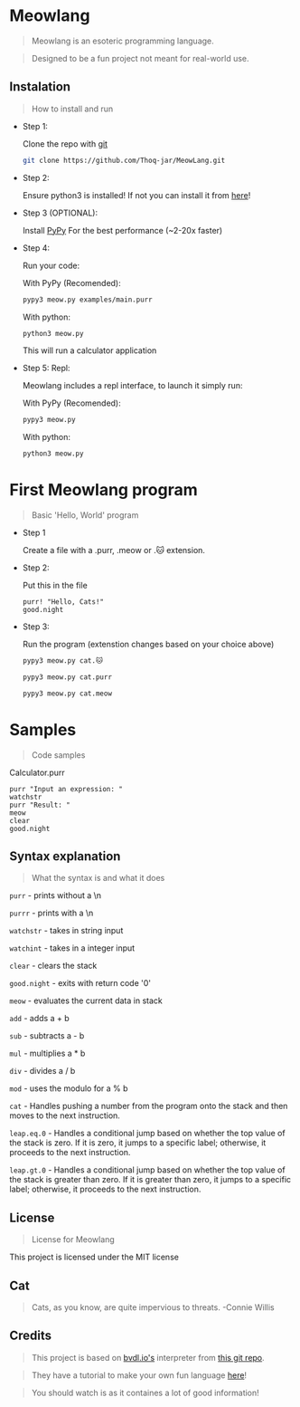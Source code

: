 # Meowlang

> Meowlang is an esoteric programming language.

> Designed to be a fun project not meant for real-world use.

## Instalation
> How to install and run
-   Step 1:

    Clone the repo with [git](https://git-scm.com/)

    ```bash
    git clone https://github.com/Thoq-jar/MeowLang.git
    ```

-   Step 2:

    Ensure python3 is installed!
    If not you can install it from [here](https://www.python.org/)!

-   Step 3 (OPTIONAL):

    Install [PyPy](https://pypy.org/) For the best performance (~2-20x faster)

-   Step 4:

    Run your code:

    With PyPy (Recomended):
    ```bash
    pypy3 meow.py examples/main.purr
    ```
    With python:
     ```bash
    python3 meow.py
    ```
    This will run a calculator application

- Step 5: Repl:
    
    Meowlang includes a repl interface, to launch it simply run:

    With PyPy (Recomended):
    ```bash
    pypy3 meow.py
    ```
    With python:
    ```bash
    python3 meow.py
    ```

# First Meowlang program
> Basic 'Hello, World' program
- Step 1

    Create a file with a .purr, .meow or .🐱 extension.

- Step 2:
    
    Put this in the file
    ```meowlang
    purr! "Hello, Cats!"
    good.night
    ```
- Step 3:

    Run the program (extenstion changes based on your choice above)
    ```bash
    pypy3 meow.py cat.🐱 
    ```
    ```bash
    pypy3 meow.py cat.purr
    ```
    ```bash
    pypy3 meow.py cat.meow
    ```
# Samples
>Code samples

Calculator.purr
```meowlang
purr "Input an expression: "
watchstr
purr "Result: "
meow
clear
good.night
```

## Syntax explanation
> What the syntax is and what it does

`purr` - prints without a \n

`purrr` - prints with a \n

`watchstr` - takes in string input

`watchint` - takes in a integer input

`clear` - clears the stack

`good.night` - exits with return code '0'

`meow` - evaluates the current data in stack

`add` - adds a + b

`sub` - subtracts a - b

`mul` - multiplies a * b

`div` - divides a / b

`mod` - uses the modulo for a % b

`cat` - Handles pushing a number from the program onto the stack and then moves to the next instruction.

`leap.eq.0` - Handles a conditional jump based on whether the top value of the stack is zero. If it is zero, it jumps to a specific label; otherwise, it proceeds to the next instruction.

`leap.gt.0` - Handles a conditional jump based on whether the top value of the stack is greater than zero. If it is greater than zero, it jumps to a specific label; otherwise, it proceeds to the next instruction.

## License 
> License for Meowlang

This project is licensed under the MIT license


## Cat
> Cats, as you know, are quite impervious to threats. -Connie Willis

## Credits
> This project is based on [bvdl.io's](https://github.com/basvdl97) interpreter 
from [this git repo](https://github.com/basvdl97/OLL-Interpreter). 

> They have a tutorial to make your own fun language [here](https://www.youtube.com/watch?v=A3gTw1ZkeK0&t=150s)!

> You should watch is as it containes a lot of good information!